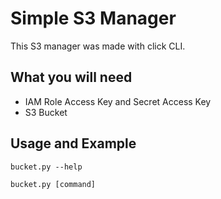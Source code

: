 # Simple S3 Manager 
This S3 manager was made with click CLI. 
## What you will need 
- IAM Role Access Key and Secret Access Key
- S3 Bucket 

## Usage and Example 
```
bucket.py --help

```
```
bucket.py [command] 

```


